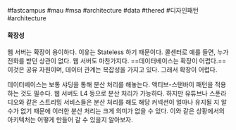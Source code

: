 #fastcampus #mau #msa #architecture #data #thered #디자인패턴 #architecture 

#### 확장성
웹 서버는 확장이 용이하다. 이유는 Stateless 하기 때문이다. 콜센터로 예를 들면, 누가 전화를 받던 상관이 없다. 웹 서버도 마찬가지다. ==데이터베이스는 확장이 어렵다.== 이것은 공유 자원이며, 데이터 관계는 복잡성을 가지고 있다. 그래서 확장이 어렵다.

데이터베이스는 보통 샤딩을 통해 분산 처리를 해놓는다. 액티브-스탠바이 패턴을 적용하는 것도 필수다. 웹 서버도 L4 등으로 분산 처리가 가능하다. 하지만 유튜브나 스푼라디오와 같은 스트리밍 서비스들은 분산 처리를 해도 해당 커넥션이 얼마나 유지될 지 알 수가 없기 때문에 이러한 분산 처리는 크게 의미가 없을 수 있다. 이와 같은 상황에서의 아키텍처는 어떻게 만들어 갈 수 있을지 알아보자.